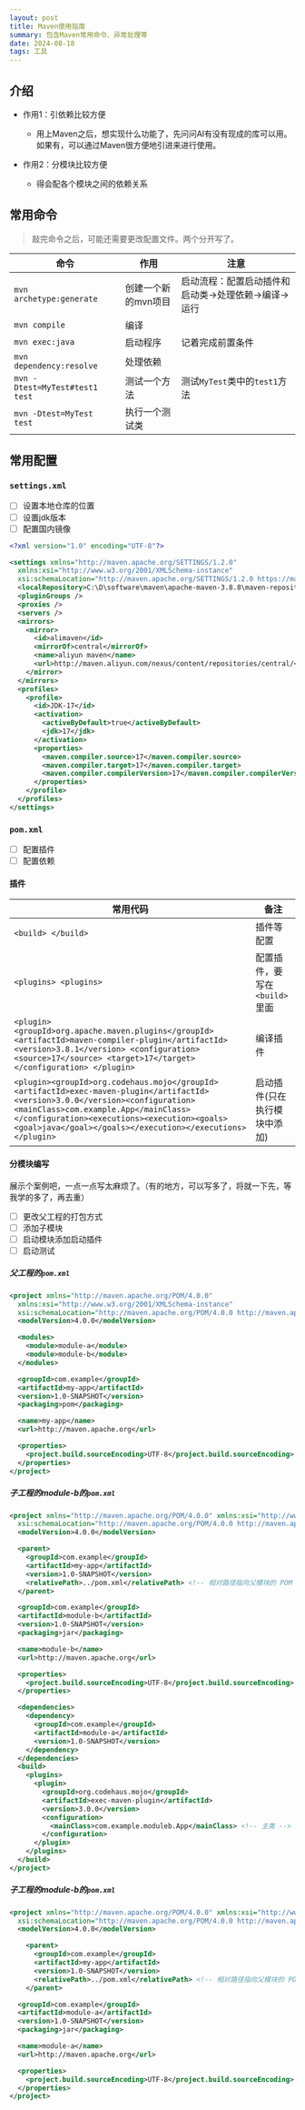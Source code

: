 ```yaml
---
layout: post
title: Maven使用指南
summary: 包含Maven常用命令、异常处理等
date: 2024-08-18
tags: 工具
---
```

## 介绍
- 作用1：引依赖比较方便
  - 用上Maven之后，想实现什么功能了，先问问AI有没有现成的库可以用。如果有，可以通过Maven很方便地引进来进行使用。

- 作用2：分模块比较方便
  - 得会配各个模块之间的依赖关系

## 常用命令
> 敲完命令之后，可能还需要更改配置文件。两个分开写了。

|命令|作用|注意|
|--|--|--|
|`mvn archetype:generate`|创建一个新的mvn项目|启动流程：配置启动插件和启动类->处理依赖->编译->运行|
|`mvn compile`|编译|
|`mvn exec:java`|启动程序|记着完成前置条件|
|`mvn dependency:resolve`|处理依赖|
|`mvn -Dtest=MyTest#test1 test`|测试一个方法|测试`MyTest`类中的`test1`方法|
|`mvn -Dtest=MyTest test`|执行一个测试类|

## 常用配置
### `settings.xml`
- [ ] 设置本地仓库的位置
- [ ] 设置jdk版本
- [ ] 配置国内镜像

```xml
<?xml version="1.0" encoding="UTF-8"?>

<settings xmlns="http://maven.apache.org/SETTINGS/1.2.0"
  xmlns:xsi="http://www.w3.org/2001/XMLSchema-instance"
  xsi:schemaLocation="http://maven.apache.org/SETTINGS/1.2.0 https://maven.apache.org/xsd/settings-1.2.0.xsd">
  <localRepository>C:\D\software\maven\apache-maven-3.8.8\maven-repository</localRepository>
  <pluginGroups />
  <proxies />
  <servers />
  <mirrors>
    <mirror>
      <id>alimaven</id>
      <mirrorOf>central</mirrorOf>
      <name>aliyun maven</name>
      <url>http://maven.aliyun.com/nexus/content/repositories/central/</url>
    </mirror>
  </mirrors>
  <profiles>
    <profile>
      <id>JDK-17</id>
      <activation>
        <activeByDefault>true</activeByDefault>
        <jdk>17</jdk>
      </activation>
      <properties>
        <maven.compiler.source>17</maven.compiler.source>
        <maven.compiler.target>17</maven.compiler.target>
        <maven.compiler.compilerVersion>17</maven.compiler.compilerVersion>
      </properties>
    </profile>
  </profiles>
</settings>
```
### `pom.xml`
- [ ] 配置插件
- [ ] 配置依赖

#### 插件

|常用代码|备注|
|--|--|
|`<build> </build>`|插件等配置|
|`<plugins> <plugins>`|配置插件，要写在`<build>`里面|
|`<plugin> <groupId>org.apache.maven.plugins</groupId> <artifactId>maven-compiler-plugin</artifactId> <version>3.8.1</version> <configuration> <source>17</source> <target>17</target> </configuration> </plugin>`|编译插件|
|`<plugin><groupId>org.codehaus.mojo</groupId><artifactId>exec-maven-plugin</artifactId><version>3.0.0</version><configuration><mainClass>com.example.App</mainClass></configuration><executions><execution><goals><goal>java</goal></goals></execution></executions></plugin>`|启动插件(只在执行模块中添加)|

#### 分模块编写
展示个案例吧，一点一点写太麻烦了。（有的地方，可以写多了，将就一下先，等我学的多了，再去重）
- [ ] 更改父工程的打包方式
- [ ] 添加子模块
- [ ] 启动模块添加启动插件
- [ ] 启动测试

##### 父工程的`pom.xml`

```xml
<project xmlns="http://maven.apache.org/POM/4.0.0"
  xmlns:xsi="http://www.w3.org/2001/XMLSchema-instance"
  xsi:schemaLocation="http://maven.apache.org/POM/4.0.0 http://maven.apache.org/xsd/maven-4.0.0.xsd">
  <modelVersion>4.0.0</modelVersion>

  <modules>
    <module>module-a</module>
    <module>module-b</module>
  </modules>

  <groupId>com.example</groupId>
  <artifactId>my-app</artifactId>
  <version>1.0-SNAPSHOT</version>
  <packaging>pom</packaging>

  <name>my-app</name>
  <url>http://maven.apache.org</url>

  <properties>
    <project.build.sourceEncoding>UTF-8</project.build.sourceEncoding>
  </properties>
</project>
```

##### 子工程的module-b的`pom.xml`

```xml
<project xmlns="http://maven.apache.org/POM/4.0.0" xmlns:xsi="http://www.w3.org/2001/XMLSchema-instance"
  xsi:schemaLocation="http://maven.apache.org/POM/4.0.0 http://maven.apache.org/xsd/maven-4.0.0.xsd">
  <modelVersion>4.0.0</modelVersion>

  <parent>
    <groupId>com.example</groupId>
    <artifactId>my-app</artifactId>
    <version>1.0-SNAPSHOT</version>
    <relativePath>../pom.xml</relativePath> <!-- 相对路径指向父模块的 POM -->
  </parent>

  <groupId>com.example</groupId>
  <artifactId>module-b</artifactId>
  <version>1.0-SNAPSHOT</version>
  <packaging>jar</packaging>

  <name>module-b</name>
  <url>http://maven.apache.org</url>

  <properties>
    <project.build.sourceEncoding>UTF-8</project.build.sourceEncoding>
  </properties>

  <dependencies>
    <dependency>
      <groupId>com.example</groupId>
      <artifactId>module-a</artifactId>
      <version>1.0-SNAPSHOT</version>
    </dependency>
  </dependencies>
  <build>
    <plugins>
      <plugin>
        <groupId>org.codehaus.mojo</groupId>
        <artifactId>exec-maven-plugin</artifactId>
        <version>3.0.0</version>
        <configuration>
          <mainClass>com.example.moduleb.App</mainClass> <!-- 主类 -->
        </configuration>
      </plugin>
    </plugins>
  </build>
</project>
```

##### 子工程的module-b的`pom.xml`

```xml
<project xmlns="http://maven.apache.org/POM/4.0.0" xmlns:xsi="http://www.w3.org/2001/XMLSchema-instance"
  xsi:schemaLocation="http://maven.apache.org/POM/4.0.0 http://maven.apache.org/xsd/maven-4.0.0.xsd">
  <modelVersion>4.0.0</modelVersion>

    <parent>
      <groupId>com.example</groupId>
      <artifactId>my-app</artifactId>
      <version>1.0-SNAPSHOT</version>
      <relativePath>../pom.xml</relativePath> <!-- 相对路径指向父模块的 POM -->
    </parent>

  <groupId>com.example</groupId>
  <artifactId>module-a</artifactId>
  <version>1.0-SNAPSHOT</version>
  <packaging>jar</packaging>

  <name>module-a</name>
  <url>http://maven.apache.org</url>

  <properties>
    <project.build.sourceEncoding>UTF-8</project.build.sourceEncoding>
  </properties>
</project>

``` 

